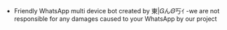 - Friendly WhatsApp multi device bot created by 東|𝐺ん𝛩丂ｲ
-we are not responsible for any damages caused to your WhatsApp by our project 

<!---
Ghost0021/Ghost0021 is a ✨ special ✨ repository because its `README.md` (this file) appears on your GitHub profile.
You can click the Preview link to take a look at your changes.
--->
